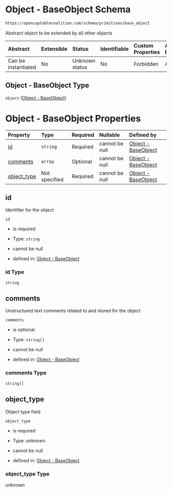 # Object - BaseObject Schema

```txt
https://opencaptablecoalition.com/schema/primitives/base_object
```

Abstract object to be extended by all other objects

| Abstract            | Extensible | Status         | Identifiable | Custom Properties | Additional Properties | Access Restrictions | Defined In                                                                                      |
| :------------------ | :--------- | :------------- | :----------- | :---------------- | :-------------------- | :------------------ | :---------------------------------------------------------------------------------------------- |
| Can be instantiated | No         | Unknown status | No           | Forbidden         | Allowed               | none                | [BaseObject.schema.json](../../schema/primitives/BaseObject.schema.json "open original schema") |

## Object - BaseObject Type

`object` ([Object - BaseObject](baseobject.md))

# Object - BaseObject Properties

| Property                    | Type          | Required | Nullable       | Defined by                                                                                                                                            |
| :-------------------------- | :------------ | :------- | :------------- | :---------------------------------------------------------------------------------------------------------------------------------------------------- |
| [id](#id)                   | `string`      | Required | cannot be null | [Object - BaseObject](baseobject-properties-id.md "https://opencaptablecoalition.com/schema/primitives/base_object#/properties/id")                   |
| [comments](#comments)       | `array`       | Optional | cannot be null | [Object - BaseObject](baseobject-properties-comments.md "https://opencaptablecoalition.com/schema/primitives/base_object#/properties/comments")       |
| [object_type](#object_type) | Not specified | Required | cannot be null | [Object - BaseObject](baseobject-properties-object_type.md "https://opencaptablecoalition.com/schema/primitives/base_object#/properties/object_type") |

## id

Identifier for the object

`id`

*   is required

*   Type: `string`

*   cannot be null

*   defined in: [Object - BaseObject](baseobject-properties-id.md "https://opencaptablecoalition.com/schema/primitives/base_object#/properties/id")

### id Type

`string`

## comments

Unstructured text comments related to and stored for the object

`comments`

*   is optional

*   Type: `string[]`

*   cannot be null

*   defined in: [Object - BaseObject](baseobject-properties-comments.md "https://opencaptablecoalition.com/schema/primitives/base_object#/properties/comments")

### comments Type

`string[]`

## object_type

Object type field

`object_type`

*   is required

*   Type: unknown

*   cannot be null

*   defined in: [Object - BaseObject](baseobject-properties-object_type.md "https://opencaptablecoalition.com/schema/primitives/base_object#/properties/object_type")

### object_type Type

unknown
